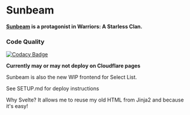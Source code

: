 # Sunbeam

**[Sunbeam](https://warriors.fandom.com/wiki/Sunbeam) is a protagonist in Warriors: A Starless Clan.**

### Code Quality

[![Codacy Badge](https://app.codacy.com/project/badge/Grade/9062f83e0d86447db8d375c71c127df3)](https://www.codacy.com/gh/Fates-List/sunbeam/dashboard?utm_source=github.com&utm_medium=referral&utm_content=Fates-List/sunbeam&utm_campaign=Badge_Grade)

**Currently may or may not deploy on Cloudflare pages**

Sunbeam is also the new WIP frontend for Select List.

See SETUP.md for deploy instructions

Why Svelte? It allows me to reuse my old HTML from Jinja2 and because it's easy!
